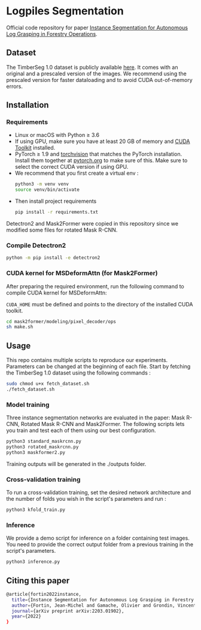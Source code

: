 # Logpiles Segmentation

Official code repository for paper [Instance Segmentation for Autonomous Log Grasping in Forestry Operations](https://arxiv.org/pdf/2203.01902.pdf).

## Dataset 

The TimberSeg 1.0 dataset is publicly available [here](https://data.mendeley.com/datasets/y5npsm3gkj/). It comes with an original and a prescaled version of the images. We recommend using the prescaled version for faster dataloading and to avoid CUDA out-of-memory errors.

## Installation

### Requirements
- Linux or macOS with Python ≥ 3.6
- If using GPU, make sure you have at least 20 GB of memory and [CUDA Toolkit](https://developer.nvidia.com/cuda-toolkit) installed.
- PyTorch ≥ 1.9 and [torchvision](https://github.com/pytorch/vision/) that matches the PyTorch installation.
  Install them together at [pytorch.org](https://pytorch.org) to make sure of this. Make sure to select the correct CUDA version if using GPU.
- We recommend that you first create a virtual env : 
    ```bash
    python3 -m venv venv
    source venv/bin/activate
    ```
- Then install project requirements 
    ```bash
    pip install -r requirements.txt
    ```

Detectron2 and Mask2Former were copied in this repository since we modified some files for rotated Mask R-CNN.

### Compile Detectron2 

```bash
python -m pip install -e detectron2
```

### CUDA kernel for MSDeformAttn (for Mask2Former)
After preparing the required environment, run the following command to compile CUDA kernel for MSDeformAttn:

`CUDA_HOME` must be defined and points to the directory of the installed CUDA toolkit.

```bash
cd mask2former/modeling/pixel_decoder/ops
sh make.sh
```

## Usage

This repo contains multiple scripts to reproduce our experiments. Parameters can be changed at the beginning of each file. 
Start by fetching the TimberSeg 1.0 dataset using the following commands :
```bash
sudo chmod u+x fetch_dataset.sh
./fetch_dataset.sh
```

### Model training 

Three instance segmentation networks are evaluated in the paper: Mask R-CNN, Rotated Mask R-CNN and Mask2Former. The following scripts lets you train and test each of them using our best configuration.

```bash
python3 standard_maskrcnn.py
python3 rotated_maskrcnn.py
python3 maskformer2.py
```

Training outputs will be generated in the ./outputs folder.

### Cross-validation training 

To run a cross-validation training, set the desired network architecture and the number of folds you wish in the script's parameters and run :

```bash
python3 kfold_train.py
```

### Inference

We provide a demo script for inference on a folder containing test images. You need to provide the correct output folder from a previous training in the script's parameters. 

```bash
python3 inference.py
```


## Citing this paper 

```bash
@article{fortin2022instance,
  title={Instance Segmentation for Autonomous Log Grasping in Forestry Operations},
  author={Fortin, Jean-Michel and Gamache, Olivier and Grondin, Vincent and Pomerleau, Fran{\c{c}}ois and Gigu{\`e}re, Philippe},
  journal={arXiv preprint arXiv:2203.01902},
  year={2022}
}
```